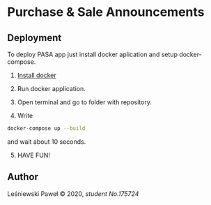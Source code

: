# Purchase & Sale Announcements 

## Deployment

To deploy PASA app just install docker aplication and setup docker-compose.

1. [Install docker](https://https://www.docker.com/get-started "Install page")

2. Run docker application.

3. Open terminal and go to folder with repository.

4. Write 
```bash
docker-compose up --build
``` 
and wait about 10 seconds.

5. HAVE FUN!

## Author
Leśniewski Paweł © 2020, *student No.175724*
